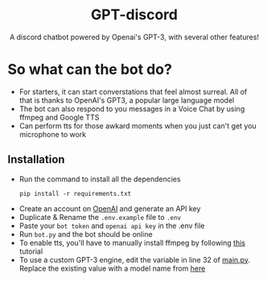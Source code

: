<div align="center">

# GPT-discord
A discord chatbot powered by Openai's GPT-3, with several other features!

</div>

# So what can the bot do?
- For starters, it can start converstations that feel almost surreal. All of that is thanks to OpenAI's GPT3, a popular large language model
- The bot can also respond to you messages in a Voice Chat by using ffmpeg and Google TTS
- Can perform tts for those awkard moments when you just can't get you microphone to work
  
## Installation

- Run the command to install all the dependencies
  ```
  pip install -r requirements.txt
  ```
- Create an account on [OpenAI](https://openai.com/api/) and generate an API key
- Duplicate & Rename the `.env.example` file to `.env`
- Paste your `bot token` and `openai api key` in the .env file
- Run `bot.py` and the bot should be online
- To enable tts, you'll have to manually install ffmpeg by following [this](https://www.geeksforgeeks.org/how-to-install-ffmpeg-on-windows/) tutorial 
- To use a custom GPT-3 engine, edit the variable in line 32 of [main.py](main.py). Replace the existing value with a model name from [here](https://beta.openai.com/docs/models/gpt-3)


